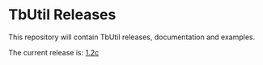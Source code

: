# TbUtil Releases

This repository will contain TbUtil releases, documentation and examples.

The current release is: [1.2c](https://github.com/turbonomic/tbutil/blob/v1.2c/docs/release.md)
